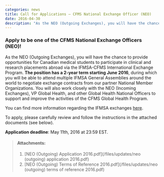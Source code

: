 ```yaml
---
categories: news
title: Call for Applications – CFMS National Exchange Officer (NEO)
date: 2016-04-30
description: "As the NEO (Outgoing Exchanges), you will have the chance to provide opportunities for Canadian medical students to participate in clinical and research placements abroad via the IFMSA-CFMS International Exchange Program."
---
```


### Apply to be one of the CFMS National Exchange Officers (NEO)!

As the NEO (Outgoing Exchanges), you will have the chance to provide opportunities for Canadian medical students to participate in clinical and research placements abroad via the IFMSA-CFMS International Exchange Program.&nbsp;**The position has a 2-year term starting June 2016**, during which you will be able to attend multiple IFMSA General Assemblies around the world to negotiate exchange contracts from our partner National Member Organizations. You will also work closely with the NEO (Incoming Exchanges), VP Global Health, and other Global Health National Officers to support and improve the activities of the CFMS Global Health Program.

You can find more information regarding the IFMSA exchanges&nbsp;[here](http://ifmsa.org/professional-exchanges/).

To apply, please carefully review and follow the instructions in the attached documents (see below).

**Application deadline**: May 11th, 2016 at 23:59 EST.

> #### **Attachments**:
>
> 1. [NEO (Outgoing) Application 2016.pdf](/files/updates/neo (outgoing) application 2016.pdf)
> 2. [NEO (Outgoing) Terms of Reference 2016.pdf](/files/updates/neo (outgoing) terms of reference 2016.pdf)